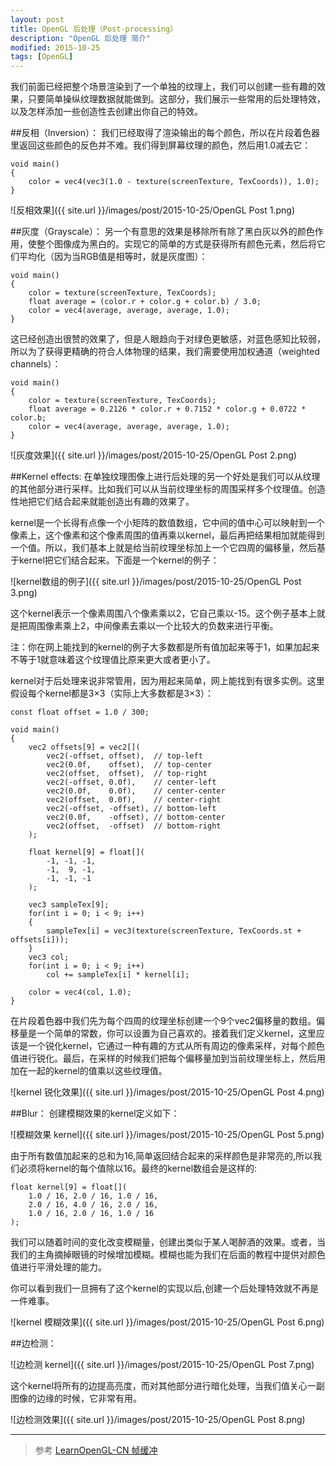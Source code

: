 ```yaml
---
layout: post
title: OpenGL 后处理（Post-processing）
description: "OpenGL 后处理 简介"
modified: 2015-10-25
tags: [OpenGL]
---
```


我们前面已经把整个场景渲染到了一个单独的纹理上，我们可以创建一些有趣的效果，只要简单操纵纹理数据就能做到。这部分，我们展示一些常用的后处理特效，以及怎样添加一些创造性去创建出你自己的特效。

##反相（Inversion）：
我们已经取得了渲染输出的每个颜色，所以在片段着色器里返回这些颜色的反色并不难。我们得到屏幕纹理的颜色，然后用1.0减去它：

    void main()
    {
        color = vec4(vec3(1.0 - texture(screenTexture, TexCoords)), 1.0);
    }

![反相效果]({{ site.url }}/images/post/2015-10-25/OpenGL Post 1.png)

##灰度（Grayscale）：
另一个有意思的效果是移除所有除了黑白灰以外的颜色作用，使整个图像成为黑白的。实现它的简单的方式是获得所有颜色元素，然后将它们平均化（因为当RGB值是相等时，就是灰度图）：

    void main()
    {
        color = texture(screenTexture, TexCoords);
        float average = (color.r + color.g + color.b) / 3.0;
        color = vec4(average, average, average, 1.0);
    }

这已经创造出很赞的效果了，但是人眼趋向于对绿色更敏感，对蓝色感知比较弱，所以为了获得更精确的符合人体物理的结果，我们需要使用加权通道（weighted channels）：

    void main()
    {
        color = texture(screenTexture, TexCoords);
        float average = 0.2126 * color.r + 0.7152 * color.g + 0.0722 * color.b;
        color = vec4(average, average, average, 1.0);
    }

![灰度效果]({{ site.url }}/images/post/2015-10-25/OpenGL Post 2.png)

##Kernel effects:
在单独纹理图像上进行后处理的另一个好处是我们可以从纹理的其他部分进行采样。比如我们可以从当前纹理坐标的周围采样多个纹理值。创造性地把它们结合起来就能创造出有趣的效果了。

kernel是一个长得有点像一个小矩阵的数值数组，它中间的值中心可以映射到一个像素上，这个像素和这个像素周围的值再乘以kernel，最后再把结果相加就能得到一个值。所以，我们基本上就是给当前纹理坐标加上一个它四周的偏移量，然后基于kernel把它们结合起来。下面是一个kernel的例子：

![kernel数组的例子]({{ site.url }}/images/post/2015-10-25/OpenGL Post 3.png)

这个kernel表示一个像素周围八个像素乘以2，它自己乘以-15。这个例子基本上就是把周围像素乘上2，中间像素去乘以一个比较大的负数来进行平衡。

注：你在网上能找到的kernel的例子大多数都是所有值加起来等于1，如果加起来不等于1就意味着这个纹理值比原来更大或者更小了。

kernel对于后处理来说非常管用，因为用起来简单，网上能找到有很多实例。这里假设每个kernel都是3×3（实际上大多数都是3×3）：

    const float offset = 1.0 / 300;  

    void main()
    {
        vec2 offsets[9] = vec2[](
            vec2(-offset, offset),  // top-left
            vec2(0.0f,    offset),  // top-center
            vec2(offset,  offset),  // top-right
            vec2(-offset, 0.0f),    // center-left
            vec2(0.0f,    0.0f),    // center-center
            vec2(offset,  0.0f),    // center-right
            vec2(-offset, -offset), // bottom-left
            vec2(0.0f,    -offset), // bottom-center
            vec2(offset,  -offset)  // bottom-right
        );

        float kernel[9] = float[](
            -1, -1, -1,
            -1,  9, -1,
            -1, -1, -1
        );

        vec3 sampleTex[9];
        for(int i = 0; i < 9; i++)
        {
            sampleTex[i] = vec3(texture(screenTexture, TexCoords.st + offsets[i]));
        }
        vec3 col;
        for(int i = 0; i < 9; i++)
            col += sampleTex[i] * kernel[i];

        color = vec4(col, 1.0);
    }

在片段着色器中我们先为每个四周的纹理坐标创建一个9个vec2偏移量的数组。偏移量是一个简单的常数，你可以设置为自己喜欢的。接着我们定义kernel，这里应该是一个锐化kernel，它通过一种有趣的方式从所有周边的像素采样，对每个颜色值进行锐化。最后，在采样的时候我们把每个偏移量加到当前纹理坐标上，然后用加在一起的kernel的值乘以这些纹理值。

![kernel 锐化效果]({{ site.url }}/images/post/2015-10-25/OpenGL Post 4.png)

##Blur：
创建模糊效果的kernel定义如下：

![模糊效果 kernel]({{ site.url }}/images/post/2015-10-25/OpenGL Post 5.png)

由于所有数值加起来的总和为16,简单返回结合起来的采样颜色是非常亮的,所以我们必须将kernel的每个值除以16。最终的kernel数组会是这样的:

    float kernel[9] = float[](
        1.0 / 16, 2.0 / 16, 1.0 / 16,
        2.0 / 16, 4.0 / 16, 2.0 / 16,
        1.0 / 16, 2.0 / 16, 1.0 / 16  
    );

我们可以随着时间的变化改变模糊量，创建出类似于某人喝醉酒的效果。或者，当我们的主角摘掉眼镜的时候增加模糊。模糊也能为我们在后面的教程中提供对颜色值进行平滑处理的能力。

你可以看到我们一旦拥有了这个kernel的实现以后,创建一个后处理特效就不再是一件难事。

![kernel 模糊效果]({{ site.url }}/images/post/2015-10-25/OpenGL Post 6.png)

##边检测：

![边检测 kernel]({{ site.url }}/images/post/2015-10-25/OpenGL Post 7.png)

这个kernel将所有的边提高亮度，而对其他部分进行暗化处理，当我们值关心一副图像的边缘的时候，它非常有用。

![边检测效果]({{ site.url }}/images/post/2015-10-25/OpenGL Post 8.png)


---
> 参考
[LearnOpenGL-CN 帧缓冲](http://learnopengl-cn.readthedocs.org/zh/latest/04%20Advanced%20OpenGL/05%20Framebuffers/)